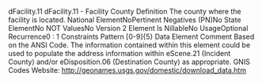 

dFacility.11
dFacility.11 - Facility County
Definition
The county where the facility is located.
National ElementNoPertinent Negatives (PN)No
State ElementNo
NOT ValuesNo
Version 2 Element
Is NillableNo
UsageOptional
Recurrence0 : 1
Constraints
Pattern
[0-9]{5}
Data Element Comment
Based on the ANSI Code. The information contained within this element could be used to populate the address information
within eScene.21 (Incident County) and/or eDisposition.06 (Destination County) as appropriate. 
GNIS Codes Website: http://geonames.usgs.gov/domestic/download_data.htm